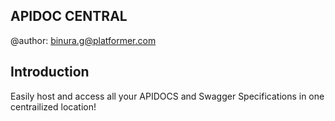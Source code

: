 APIDOC CENTRAL
---

@author: binura.g@platformer.com

## Introduction

Easily host and access all your APIDOCS and Swagger Specifications in one centrailized location!